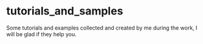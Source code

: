 # tutorials_and_samples
Some tutorials and examples collected and created by me during the work, I will be glad if they help you.